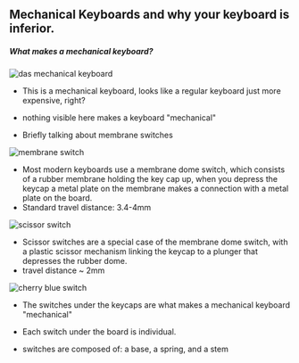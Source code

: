 ## Mechanical Keyboards and why your keyboard is inferior.

##### What makes a mechanical keyboard?
![das mechanical keyboard](https://cdn0.vox-cdn.com/thumbor/mZYGYtjsvWuox5uclzHMWWgEUys=/cdn0.vox-cdn.com/uploads/chorus_asset/file/2904738/daskeyboard-4-professional-front-view.0.jpg)
* This is a mechanical keyboard, looks like a regular keyboard just more expensive, right?

* nothing visible here makes a keyboard "mechanical"

<!-- ![cherry blue led switch](http://www.pictureshack.us/images/44932_Cherry_MX_Blue.gif) -->
* Briefly talking about membrane switches

![membrane switch](https://www.leaseweb.com/labs/wp-content/uploads/2013/12/post-131390-1369017150.gif)

* Most modern keyboards use a membrane dome switch, which consists of a rubber membrane holding the key cap up, when you depress the keycap a metal plate on the membrane makes a connection with a metal plate on the board.
* Standard travel distance: 3.4-4mm

![scissor switch](https://www.leaseweb.com/labs/wp-content/uploads/2013/12/post-131390-1369017162.gif)

* Scissor switches are a special case of the membrane dome switch, with a plastic scissor mechanism linking the keycap to a plunger that depresses the rubber dome.
* travel distance ~ 2mm

![cherry blue switch](http://i.imgur.com/oLlwVD6.gif)

* The switches under the keycaps are what makes a mechanical keyboard "mechanical"

* Each switch under the board is individual.

* switches are composed of: a base, a spring, and a stem
